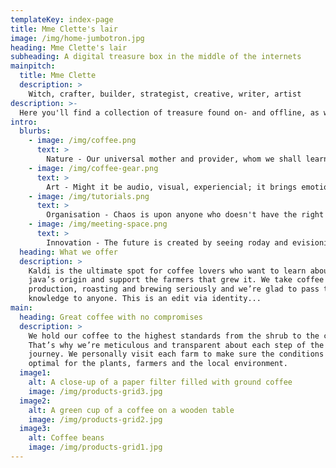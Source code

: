 ```yaml
---
templateKey: index-page
title: Mme Clette's lair
image: /img/home-jumbotron.jpg
heading: Mme Clette's lair
subheading: A digital treasure box in the middle of the internets
mainpitch:
  title: Mme Clette
  description: >
    Witch, crafter, builder, strategist, creative, writer, artist 
description: >-
  Here you'll find a collection of treasure found on- and offline, as well as creations of mine I'm proud of. It's a bit of chinese portrait of sort if you will.
intro:
  blurbs:
    - image: /img/coffee.png
      text: >
        Nature - Our universal mother and provider, whom we shall learn from and protect.
    - image: /img/coffee-gear.png
      text: >
        Art - Might it be audio, visual, experiencial; it brings emotions, reflexion or resonance.
    - image: /img/tutorials.png
      text: >
        Organisation - Chaos is upon anyone who doesn't have the right key and tools to ensure smoothness.
    - image: /img/meeting-space.png
      text: >
        Innovation - The future is created by seeing roday and evisioning tomorrow.
  heading: What we offer
  description: >
    Kaldi is the ultimate spot for coffee lovers who want to learn about their
    java’s origin and support the farmers that grew it. We take coffee
    production, roasting and brewing seriously and we’re glad to pass that
    knowledge to anyone. This is an edit via identity...
main:
  heading: Great coffee with no compromises
  description: >
    We hold our coffee to the highest standards from the shrub to the cup.
    That’s why we’re meticulous and transparent about each step of the coffee’s
    journey. We personally visit each farm to make sure the conditions are
    optimal for the plants, farmers and the local environment.
  image1:
    alt: A close-up of a paper filter filled with ground coffee
    image: /img/products-grid3.jpg
  image2:
    alt: A green cup of a coffee on a wooden table
    image: /img/products-grid2.jpg
  image3:
    alt: Coffee beans
    image: /img/products-grid1.jpg
---
```

